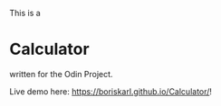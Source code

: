 This is a 


# Calculator




written for the Odin Project.

Live demo here: https://boriskarl.github.io/Calculator/!
